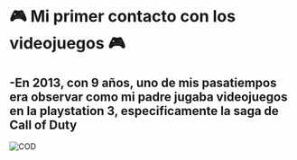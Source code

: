 # :video_game: Mi primer contacto con los videojuegos :video_game:

## -En 2013, con 9 años, uno de mis pasatiempos era observar como mi padre jugaba videojuegos en la playstation 3, especificamente la saga de Call of Duty 

![COD](https://www.google.com/search?q=call+of+duty+modern+warfare+2007&sca_esv=570601344&rlz=1C1GCEA_enES1078ES1078&tbm=isch&source=lnms&sa=X&ved=2ahUKEwiNyaDa_9uBAxULU6QEHVupAroQ0pQJegQIAhAG&biw=1920&bih=955&dpr=1#imgrc=1DdPETfqenHXvM)
